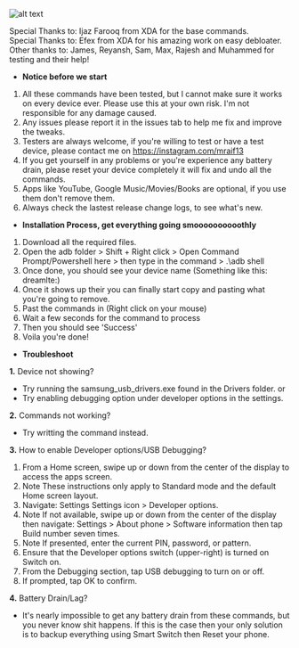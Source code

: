 ![alt text](https://mraif13.github.io/jpg.jpg)

Special  Thanks to: Ijaz Farooq from XDA for the base commands.<br>
Special Thanks to: Efex from XDA for his amazing work on easy debloater. <br>
Other thanks to: James, Reyansh, Sam, Max, Rajesh and Muhammed for testing and their help!<br>

- <b>Notice before we start</b>
1. All these commands have been tested, but I cannot make sure it works on every device ever. Please use this at your own risk. I'm not responsible for any damage caused.
2. Any issues please report it in the issues tab to help me fix and improve the tweaks.
3. Testers are always welcome, if you're willing to test or have a test device, please contact me on https://instagram.com/mraif13
5. If you get yourself in any problems or you're experience any battery drain, please reset your device completely it will fix and undo all the commands.
6. Apps like YouTube, Google Music/Movies/Books are optional, if you use them don't remove them.
7. Always check the lastest release change logs, to see what's new.

- <b>Installation Process, get everything going smoooooooooothly</b>
1. Download all the required files.
2. Open the adb folder > Shift + Right click > Open Command Prompt/Powershell here > then type in the command > .\adb shell 
3. Once done, you should see your device name (Something like this: dreamlte:)
4. Once it shows up their you can finally start copy and pasting what you're going to remove. 
5. Past the commands in (Right click on your mouse)
6. Wait a few seconds for the command to process
7. Then you should see 'Success' 
8. Voila you're done! 

- <b>Troubleshoot</b>

<b>1.</b> Device not showing?
- Try running the samsung_usb_drivers.exe found in the Drivers folder.
or
- Try enabling debugging option under developer options in the settings.

<b>2.</b> Commands not working?
- Try writting the command instead.

<b>3.</b> How to enable Developer options/USB Debugging?
1. From a Home screen, swipe up or down from the center of the display to access the apps screen.
2. Note These instructions only apply to Standard mode and the default Home screen layout.
3. Navigate: Settings Settings icon > Developer options.
4. Note If not available, swipe up or down from the center of the display then navigate: Settings > About phone > Software information      then tap Build number seven times.
5. Note If presented, enter the current PIN, password, or pattern.
6. Ensure that the Developer options switch (upper-right) is turned on Switch on.
7. From the Debugging section, tap USB debugging to turn on or off.
8. If prompted, tap OK to confirm.

<b>4.</b> Battery Drain/Lag?
- It's nearly impossible to get any battery drain from these commands, but you never know shit happens. If this is the case then your only solution is to backup everything using Smart Switch then Reset your phone. 
